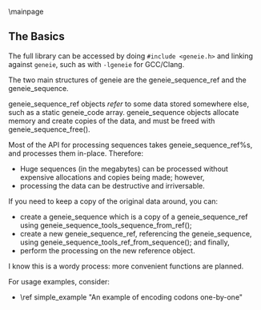 \mainpage

## The Basics

The full library can be accessed by doing `#include <geneie.h>` and linking
against `geneie`, such as with `-lgeneie` for GCC/Clang.

The two main structures of geneie are the geneie\_sequence\_ref and the
geneie\_sequence.

geneie\_sequence\_ref objects _refer_ to some data stored somewhere else,
such as a static geneie\_code array. geneie\_sequence objects allocate memory
and create copies of the data, and must be freed with geneie\_sequence\_free().

Most of the API for processing sequences takes geneie\_sequence\_ref%s, and
processes them in-place. Therefore:
- Huge sequences (in the megabytes) can be processed without expensive
  allocations and copies being made; however,
- processing the data can be destructive and irriversable.

If you need to keep a copy of the original data around, you can:
- create a geneie\_sequence which is a copy of a
  geneie\_sequence\_ref using geneie\_sequence\_tools\_sequence\_from\_ref();
- create a new geneie\_sequence\_ref, referencing the geneie\_sequence,
  using geneie\_sequence\_tools\_ref\_from\_sequence(); and finally,
- perform the processing on the new reference object.

I know this is a wordy process: more convenient functions are planned.

For usage examples, consider:
- \ref simple_example "An example of encoding codons one-by-one"
